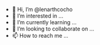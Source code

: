 - 👋 Hi, I’m @lenarthcocho
- 👀 I’m interested in ...
- 🌱 I’m currently learning ...
- 💞️ I’m looking to collaborate on ...
- 📫 How to reach me ...

<!---
lenarthcocho/lenarthcocho is a ✨ special ✨ repository because its `README.md` (this file) appears on your GitHub profile.
You can click the Preview link to take a look at your changes.
--->

